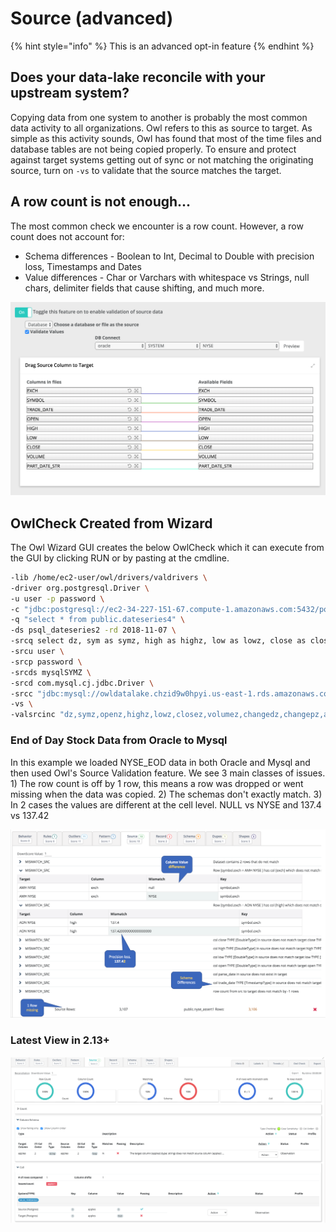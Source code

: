 # Source (advanced)

{% hint style="info" %}
This is an advanced opt-in feature
{% endhint %}

## Does your data-lake reconcile with your upstream system?

Copying data from one system to another is probably the most common data activity to all organizations. Owl refers to this as source to target. As simple as this activity sounds, Owl has found that most of the time files and database tables are not being copied properly. To ensure and protect against target systems getting out of sync or not matching the originating source, turn on `-vs` to validate that the source matches the target.

## A row count is not enough...

The most common check we encounter is a row count. However, a row count does not account for:

* Schema differences - Boolean to Int,  Decimal to Double with precision loss, Timestamps and Dates
* Value differences - Char or Varchars with whitespace vs Strings, null chars, delimiter fields that cause shifting, and much more.

![](../../.gitbook/assets/screen-shot-2019-10-01-at-8.50.39-pm.png)

## OwlCheck Created from Wizard

The Owl Wizard GUI creates the below OwlCheck which it can execute from the GUI by clicking RUN or by pasting at the cmdline.

```bash
-lib /home/ec2-user/owl/drivers/valdrivers \
-driver org.postgresql.Driver \
-u user -p password \
-c "jdbc:postgresql://ec2-34-227-151-67.compute-1.amazonaws.com:5432/postgres" \
-q "select * from public.dateseries4" \
-ds psql_dateseries2 -rd 2018-11-07 \
-srcq select dz, sym as symz, high as highz, low as lowz, close as closez, volume as volumez, changed as changedz, changep as changepz, adjclose as adjclosez, open as openz from lake.dateseries \
-srcu user \
-srcp password \
-srcds mysqlSYMZ \
-srcd com.mysql.cj.jdbc.Driver \
-srcc "jdbc:mysql://owldatalake.chzid9w0hpyi.us-east-1.rds.amazonaws.com:3306/lake" \ -valsrckey "SYMZ" \
-vs \
-valsrcinc "dz,symz,openz,highz,lowz,closez,volumez,changedz,changepz,adjclosez"
```

### End of Day Stock Data from Oracle to Mysql

In this example we loaded NYSE\_EOD data in both Oracle and Mysql and then used Owl's Source Validation feature.  We see 3 main classes of issues.  1)  The row count is off by 1 row, this means a row was dropped or went missing when the data was copied.  2)  The schemas don't exactly match.  3) In 2 cases the values are different at the cell level.  NULL vs NYSE and 137.4 vs 137.42&#x20;

![](../../.gitbook/assets/screen-shot-2019-10-09-at-9.40.55-am.png)

### Latest View in 2.13+

![](../../.gitbook/assets/source.png)

